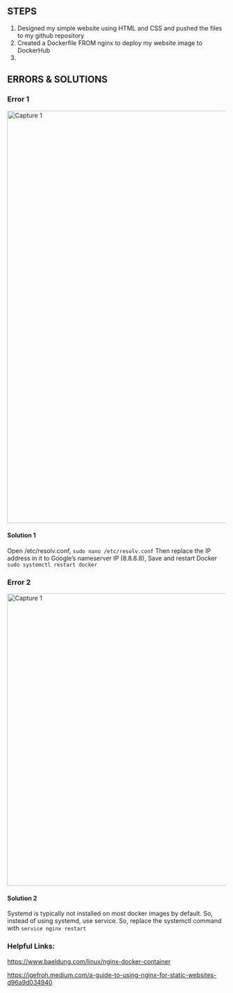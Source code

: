## STEPS

1. Designed my simple website using HTML and CSS and pushed the files to my github repository
2. Created a Dockerfile FROM nginx to deploy my website image to DockerHub 
3. 

## ERRORS & SOLUTIONS

### Error 1
<img width="951" alt="Capture 1" src="https://user-images.githubusercontent.com/83463641/222446654-98fc98aa-e502-4cb1-aedb-3bc7d96d6499.PNG">

#### Solution 1
Open /etc/resolv.conf, ```sudo nano /etc/resolv.conf```  Then replace the IP address in it to Google’s nameserver IP (8.8.8.8), Save and restart Docker ```sudo systemctl restart docker```

### Error 2
<img width="674" alt="Capture 1" src="https://user-images.githubusercontent.com/83463641/222442939-2547cc6e-992c-4464-84f1-aade4e4eec30.PNG">

#### Solution 2
Systemd is typically not installed on most docker images by default. So, instead of using systemd, use service. So, replace the systemctl command with 
``` service nginx restart ```


### Helpful Links:

https://www.baeldung.com/linux/nginx-docker-container

https://jgefroh.medium.com/a-guide-to-using-nginx-for-static-websites-d96a9d034940
